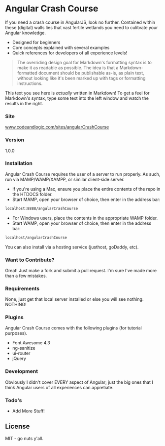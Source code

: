 # Angular Crash Course

If you need a crash course in AngularJS, look no further.  Contained within these (digital) walls lies that vast fertile wetlands you need to culitvate your Angular knowledge.  

  - Designed for beginners
  - Core concepts explained with several examples
  - Quick references for developers of all experience levels!  



> The overriding design goal for Markdown's
> formatting syntax is to make it as readable
> as possible. The idea is that a
> Markdown-formatted document should be
> publishable as-is, as plain text, without
> looking like it's been marked up with tags
> or formatting instructions.

This text you see here is *actually* written in Markdown! To get a feel for Markdown's syntax, type some text into the left window and watch the results in the right.
### Site 
www.codeandlogic.com/sites/angularCrashCourse

### Version
1.0.0

### Installation

Angular Crash Course requires the user of a server to run properly.  As such, run via MAMP/WAMP/XAMPP, or similar client-side server.  

* If you're using a Mac, ensure you place the entire contents of the repo in the HTDOCS folder.  
* Start MAMP, open your browser of choice, then enter in the address bar:

```sh
localhost:8888/angularCrashCourse
```


* For Windows users, place the contents in the appropriate WAMP folder.
* Start WAMP, open your browser of choice, then enter in the address bar:

```sh
localhost/angularCrashCourse
```

You can also install via a hosting service (justhost, goDaddy, etc).  

### Want to Contribute?

Great!  Just make a fork and submit a pull request.  I'm sure I've made more than a few mistakes.  

### Requirements

None, just get that local server installed or else you will see nothing. NOTHING!


### Plugins

Angular Crash Course comes with the following plugins (for tutorial purposes).  

* Font Awesome 4.3
* ng-sanitize
* ui-router
* jQuery


### Development

Obviously I didn't cover EVERY aspect of Angular; just the big ones that I think Angular users of all experiences can appretiate.  


### Todo's

 - Add More Stuff!


License
----

MIT - go nuts y'all.
